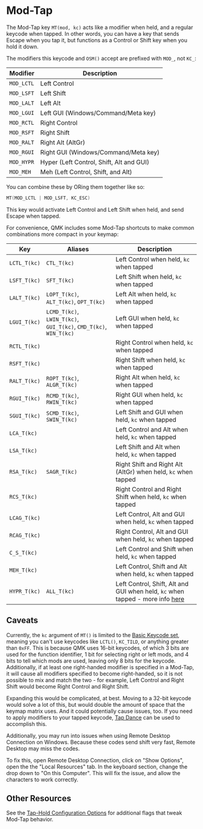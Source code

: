# Mod-Tap

The Mod-Tap key `MT(mod, kc)` acts like a modifier when held, and a regular keycode when tapped. In other words, you can have a key that sends Escape when you tap it, but functions as a Control or Shift key when you hold it down.

The modifiers this keycode and `OSM()` accept are prefixed with `MOD_`, not `KC_`:

|Modifier  |Description                             |
|----------|----------------------------------------|
|`MOD_LCTL`|Left Control                            |
|`MOD_LSFT`|Left Shift                              |
|`MOD_LALT`|Left Alt                                |
|`MOD_LGUI`|Left GUI (Windows/Command/Meta key)     |
|`MOD_RCTL`|Right Control                           |
|`MOD_RSFT`|Right Shift                             |
|`MOD_RALT`|Right Alt (AltGr)                       |
|`MOD_RGUI`|Right GUI (Windows/Command/Meta key)    |
|`MOD_HYPR`|Hyper (Left Control, Shift, Alt and GUI)|
|`MOD_MEH` |Meh (Left Control, Shift, and Alt)      |

You can combine these by ORing them together like so:

```c
MT(MOD_LCTL | MOD_LSFT, KC_ESC)
```

This key would activate Left Control and Left Shift when held, and send Escape when tapped.

For convenience, QMK includes some Mod-Tap shortcuts to make common combinations more compact in your keymap:

|Key         |Aliases                                                          |Description                                                   |
|------------|-----------------------------------------------------------------|--------------------------------------------------------------|
|`LCTL_T(kc)`|`CTL_T(kc)`                                                      |Left Control when held, `kc` when tapped                      |
|`LSFT_T(kc)`|`SFT_T(kc)`                                                      |Left Shift when held, `kc` when tapped                        |
|`LALT_T(kc)`|`LOPT_T(kc)`, `ALT_T(kc)`, `OPT_T(kc)`                           |Left Alt when held, `kc` when tapped                          |
|`LGUI_T(kc)`|`LCMD_T(kc)`, `LWIN_T(kc)`, `GUI_T(kc)`, `CMD_T(kc)`, `WIN_T(kc)`|Left GUI when held, `kc` when tapped                          |
|`RCTL_T(kc)`|                                                                 |Right Control when held, `kc` when tapped                     |
|`RSFT_T(kc)`|                                                                 |Right Shift when held, `kc` when tapped                       |
|`RALT_T(kc)`|`ROPT_T(kc)`, `ALGR_T(kc)`                                       |Right Alt when held, `kc` when tapped                         |
|`RGUI_T(kc)`|`RCMD_T(kc)`, `RWIN_T(kc)`                                       |Right GUI when held, `kc` when tapped                         |
|`SGUI_T(kc)`|`SCMD_T(kc)`, `SWIN_T(kc)`                                       |Left Shift and GUI when held, `kc` when tapped                |
|`LCA_T(kc)` |                                                                 |Left Control and Alt when held, `kc` when tapped              |
|`LSA_T(kc)` |                                                                 |Left Shift and Alt when held, `kc` when tapped                |
|`RSA_T(kc)` |`SAGR_T(kc)`                                                     |Right Shift and Right Alt (AltGr) when held, `kc` when tapped |
|`RCS_T(kc)` |                                                                 |Right Control and Right Shift when held, `kc` when tapped     |
|`LCAG_T(kc)`|                                                                 |Left Control, Alt and GUI when held, `kc` when tapped         |
|`RCAG_T(kc)`|                                                                 |Right Control, Alt and GUI when held, `kc` when tapped        |
|`C_S_T(kc)` |                                                                 |Left Control and Shift when held, `kc` when tapped            |
|`MEH_T(kc)` |                                                                 |Left Control, Shift and Alt when held, `kc` when tapped       |
|`HYPR_T(kc)`|`ALL_T(kc)`                                                      |Left Control, Shift, Alt and GUI when held, `kc` when tapped - more info [here](https://brettterpstra.com/2012/12/08/a-useful-caps-lock-key/)|

## Caveats

Currently, the `kc` argument of `MT()` is limited to the [Basic Keycode set](keycodes_basic.md), meaning you can't use keycodes like `LCTL()`, `KC_TILD`, or anything greater than `0xFF`. This is because QMK uses 16-bit keycodes, of which 3 bits are used for the function identifier, 1 bit for selecting right or left mods, and 4 bits to tell which mods are used, leaving only 8 bits for the keycode. Additionally, if at least one right-handed modifier is specified in a Mod-Tap, it will cause all modifiers specified to become right-handed, so it is not possible to mix and match the two - for example, Left Control and Right Shift would become Right Control and Right Shift.

Expanding this would be complicated, at best. Moving to a 32-bit keycode would solve a lot of this, but would double the amount of space that the keymap matrix uses. And it could potentially cause issues, too. If you need to apply modifiers to your tapped keycode, [Tap Dance](feature_tap_dance.md#example-5-using-tap-dance-for-advanced-mod-tap-and-layer-tap-keys) can be used to accomplish this.

Additionally, you may run into issues when using Remote Desktop Connection on Windows. Because these codes send shift very fast, Remote Desktop may miss the codes.

To fix this, open Remote Desktop Connection, click on "Show Options", open the the "Local Resources" tab. In the keyboard section, change the drop down to "On this Computer". This will fix the issue, and allow the characters to work correctly.

## Other Resources

See the [Tap-Hold Configuration Options](tap_hold.md) for additional flags that tweak Mod-Tap behavior.
